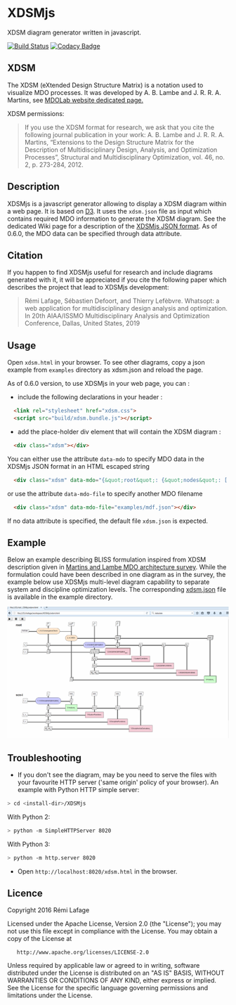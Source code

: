 # XDSMjs
XDSM diagram generator written in javascript.

[![Build Status](https://travis-ci.org/OneraHub/XDSMjs.svg?branch=master)](https://travis-ci.org/OneraHub/XDSMjs)
[![Codacy Badge](https://api.codacy.com/project/badge/Grade/4b639cf0ec404fb38e7b2c776bd21fc3)](https://www.codacy.com/manual/relf/XDSMjs?utm_source=github.com&amp;utm_medium=referral&amp;utm_content=OneraHub/XDSMjs&amp;utm_campaign=Badge_Grade)

## XDSM
The XDSM (eXtended Design Structure Matrix) is a notation used to visualize MDO processes.
It was developed by A. B. Lambe and J. R. R. A. Martins, see [MDOLab website dedicated page.](http://mdolab.engin.umich.edu/content/xdsm-overview)

XDSM permissions:
> If you use the XDSM format for research, we ask that you cite the following journal publication in your work:
> A. B. Lambe and J. R. R. A. Martins, “Extensions to the Design Structure Matrix for the Description of Multidisciplinary Design, Analysis, and Optimization Processes”, Structural and Multidisciplinary Optimization, vol. 46, no. 2, p. 273-284, 2012.

## Description
XDSMjs is a javascript generator allowing to display a XDSM diagram within a web page.
It is based on [D3](https://d3js.org/).
It uses the <code>xdsm.json</code> file as input which contains required MDO information to generate the XDSM diagram. See the dedicated Wiki page for a description of the [XDSMjs JSON format](https://github.com/OneraHub/XDSMjs/wiki/XDSMjs-JSON-format).
As of 0.6.0, the MDO data can be specified through data attribute. 

## Citation
If you happen to find XDSMjs useful for research and include diagrams generated with it, it will be appreciated if you cite the following paper which describes the project that lead to XDSMjs development:
> Rémi  Lafage,  Sébastien  Defoort,  and  Thierry  Lefèbvre. Whatsopt: a web application for multidisciplinary design analysis and optimization. In 20th AIAA/ISSMO Multidisciplinary Analysis and Optimization Conference, Dallas, United States, 2019

## Usage
Open `xdsm.html` in your browser. To see other diagrams, copy a json example from `examples` directory as xdsm.json and reload the page.

As of 0.6.0 version, to use XDSMjs in your web page, you can :
  * include the following declarations in your header :

```html
  <link rel="stylesheet" href="xdsm.css">
  <script src="build/xdsm.bundle.js"></script>
```

  * add the place-holder div element that will contain the XDSM diagram :

```html
  <div class="xdsm"></div>
```

You can either use the attribute <code>data-mdo</code> to specify MDO data in the XDSMjs JSON format in an HTML escaped string 

```html
  <div class="xdsm" data-mdo="{&quot;root&quot;: {&quot;nodes&quot;: [...], &quot;edges&quot;: [...], ... }}"></div>
```

or use the attribute <code>data-mdo-file</code> to specify another MDO filename

```html
  <div class="xdsm" data-mdo-file="examples/mdf.json"></div>
```

If no data attribute is specified, the default file <code>xdsm.json</code> is expected.

## Example
Below an example describing BLISS formulation inspired from XDSM description given in [Martins and Lambe MDO architecture survey](http://arc.aiaa.org/doi/pdf/10.2514/1.J051895). While the formulation could have been described in one diagram as in the survey, the example below use XDSMjs multi-level diagram capability to separate system and discipline optimization levels.
The corresponding [xdsm.json](./examples/bliss.json) file is available in the example directory.

![](gallery/xdsm_bliss_anim.gif)
## Troubleshooting
  * If you don't see the diagram, may be you need to serve the files with your favourite HTTP server ('same origin' policy of your browser). An example with Python HTTP simple server:
``` bash
> cd <install-dir>/XDSMjs
```
With Python 2:
``` bash
> python -m SimpleHTTPServer 8020
```
With Python 3:
``` bash
> python -m http.server 8020
```

  * Open `http://localhost:8020/xdsm.html` in the browser.

## Licence
 Copyright 2016 Rémi Lafage

   Licensed under the Apache License, Version 2.0 (the "License");
   you may not use this file except in compliance with the License.
   You may obtain a copy of the License at

       http://www.apache.org/licenses/LICENSE-2.0

   Unless required by applicable law or agreed to in writing, software
   distributed under the License is distributed on an "AS IS" BASIS,
   WITHOUT WARRANTIES OR CONDITIONS OF ANY KIND, either express or implied.
   See the License for the specific language governing permissions and
   limitations under the License.
